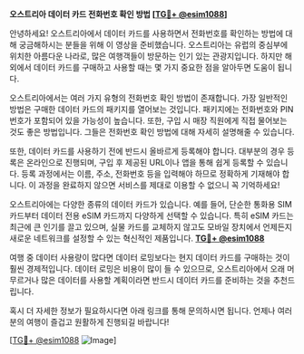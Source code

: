 **오스트리아 데이터 카드 전화번호 확인 방법 [[TG💪+ @esim1088](https://t.me/s/esim1088)]**

안녕하세요! 오스트리아에서 데이터 카드를 사용하면서 전화번호를 확인하는 방법에 대해 궁금해하시는 분들을 위해 이 영상을 준비했습니다. 오스트리아는 유럽의 중심부에 위치한 아름다운 나라로, 많은 여행객들이 방문하는 인기 있는 관광지입니다. 하지만 해외에서 데이터 카드를 구매하고 사용할 때는 몇 가지 중요한 점을 알아두면 도움이 됩니다.

오스트리아에서는 여러 가지 유형의 전화번호 확인 방법이 존재합니다. 가장 일반적인 방법은 구매한 데이터 카드의 패키지를 열어보는 것입니다. 패키지에는 전화번호와 PIN 번호가 포함되어 있을 가능성이 높습니다. 또한, 구입 시 매장 직원에게 직접 물어보는 것도 좋은 방법입니다. 그들은 전화번호 확인 방법에 대해 자세히 설명해줄 수 있습니다.

또한, 데이터 카드를 사용하기 전에 반드시 올바르게 등록해야 합니다. 대부분의 경우 등록은 온라인으로 진행되며, 구입 후 제공된 URL이나 앱을 통해 쉽게 등록할 수 있습니다. 등록 과정에서는 이름, 주소, 전화번호 등을 입력해야 하므로 정확하게 기재해야 합니다. 이 과정을 완료하지 않으면 서비스를 제대로 이용할 수 없으니 꼭 기억하세요!

오스트리아에는 다양한 종류의 데이터 카드가 있습니다. 예를 들어, 단순한 통화용 SIM 카드부터 데이터 전용 eSIM 카드까지 다양하게 선택할 수 있습니다. 특히 eSIM 카드는 최근에 큰 인기를 끌고 있으며, 실물 카드를 교체하지 않고도 모바일 장치에서 언제든지 새로운 네트워크를 설정할 수 있는 혁신적인 제품입니다. **[TG💪+ @esim1088](https://t.me/s/esim1088)**

여행 중 데이터 사용량이 많다면 데이터 로밍보다는 현지 데이터 카드를 구매하는 것이 훨씬 경제적입니다. 데이터 로밍은 비용이 많이 들 수 있으므로, 오스트리아에서 오래 머무르거나 많은 데이터를 사용할 계획이라면 반드시 데이터 카드를 준비하는 것을 추천드립니다.

혹시 더 자세한 정보가 필요하시다면 아래 링크를 통해 문의하시면 됩니다. 언제나 여러분의 여행이 즐겁고 원활하게 진행되길 바랍니다! 

[[TG💪+ @esim1088](https://t.me/s/esim1088) ![Image](https://i.postimg.cc/Y0z9fWf4/image.png)]